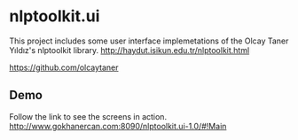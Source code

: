 # nlptoolkit.ui
This project includes some user interface implemetations of the Olcay Taner Yıldız's nlptoolkit library. 
http://haydut.isikun.edu.tr/nlptoolkit.html 

https://github.com/olcaytaner

## Demo
Follow the link to see the screens in action.
http://www.gokhanercan.com:8090/nlptoolkit.ui-1.0/#!Main
